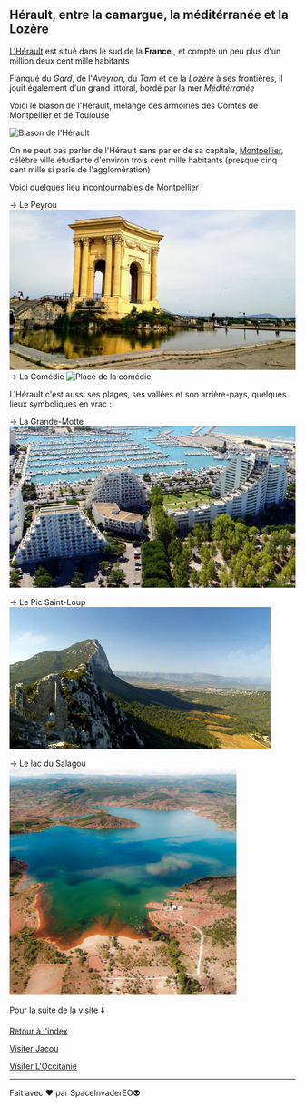 ## Hérault, entre la camargue, la méditérranée et la Lozère

<ins>L'Hérault</ins> est situé dans le sud de la **France**., et compte un peu plus d'un million deux cent mille habitants

Flanqué du *Gard*, de l'*Aveyron*, du *Tarn* et de la *Lozère* à ses frontières, il jouit également d'un grand littoral, bordé par la mer *Méditérranée*

Voici le blason de l'Hérault, mélange des armoiries des Comtes de Montpellier et de Toulouse

![Blason de l'Hérault](https://upload.wikimedia.org/wikipedia/commons/a/ac/Blason_d%C3%A9partement_fr_H%C3%A9rault.svg)

On ne peut pas parler de l'Hérault sans parler de sa capitale, <ins>Montpellier</ins>, célèbre ville étudiante d'environ trois cent mille habitants (presque cinq cent mille si parle de l'agglomération)

Voici quelques lieu incontournables de Montpellier :

-> Le Peyrou
![Peyrou](./peyrou-montpellier.jpg)
-> La Comédie
![Place de la comédie](./Place-de-la-Comédie-Montpellier.jpg)

L'Hérault c'est aussi ses plages, ses vallées et son arrière-pays, quelques lieux symboliques en vrac :

-> La Grande-Motte
![Grande-Motte](./grande-motte.jpg)

-> Le Pic Saint-Loup
![Pic Saint-Loup](./pic-saint-loup-gd.jpg)

-> Le lac du Salagou
![Lac du Salagou](./Lac-Salagou.jpg)

Pour la suite de la visite ⬇️

[Retour à l'index](./index.md)

[Visiter Jacou](./ma-ville.md)

[Visiter L'Occitanie](./ma-region.md)

---

Fait avec ❤️ par SpaceInvaderEO👽